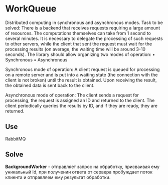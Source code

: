 # WorkQueue

Distributed computing in synchronous and asynchronous modes.
Task to be solved:
There is a backend that receives requests requiring a large amount of resources. The computations themselves can take
from 1 second to several minutes. It is necessary to delegate the processing of such requests to other servers, while
the client that sent the request must wait for the processing results (on average, the waiting time will be around 3-10
seconds). The library should allow organizing two modes of operation:
• Synchronous
• Asynchronous

Synchronous mode of operation:
A client request is queued for processing on a remote server and is put into a waiting state (the connection with the
client is not broken) until the result is obtained. Upon receiving the result, the obtained data is sent back to the
client.

Asynchronous mode of operation:
The client sends a request for processing, the request is assigned an ID and returned to the client. The client
periodically queries the results by ID, and if they are ready, they are returned.

## Use

RabbitMQ

## Solve

**BackgroundWorker** - отправляет запрос на обработку, присваивая ему уникальный Id, при получении ответа от сервера
пробуждает поток клиента и отправляем ему результат обработки.

